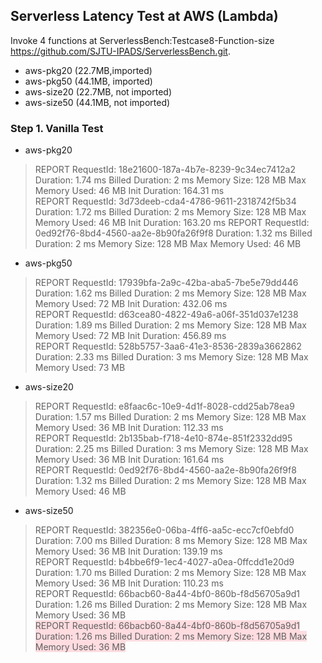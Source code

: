 ## Serverless Latency Test at AWS (Lambda)
Invoke 4 functions at ServerlessBench:Testcase8-Function-size <https://github.com/SJTU-IPADS/ServerlessBench.git>.
* aws-pkg20 (22.7MB,imported)
* aws-pkg50 (44.1MB, imported)
* aws-size20 (22.7MB, not imported)
* aws-size50 (44.1MB, not imported)

### Step 1. Vanilla Test
* aws-pkg20
> REPORT RequestId: 18e21600-187a-4b7e-8239-9c34ec7412a2	Duration: 1.74 ms	Billed Duration: 2 ms	Memory Size: 128 MB	Max Memory Used: 46 MB	Init Duration: 164.31 ms	
> REPORT RequestId: 3d73deeb-cda4-4786-9611-2318742f5b34	Duration: 1.72 ms	Billed Duration: 2 ms	Memory Size: 128 MB	Max Memory Used: 46 MB	Init Duration: 163.20 ms
> REPORT RequestId: 0ed92f76-8bd4-4560-aa2e-8b90fa26f9f8	Duration: 1.32 ms	Billed Duration: 2 ms	Memory Size: 128 MB	Max Memory Used: 46 MB	

* aws-pkg50
> REPORT RequestId: 17939bfa-2a9c-42ba-aba5-7be5e79dd446	Duration: 1.62 ms	Billed Duration: 2 ms	Memory Size: 128 MB	Max Memory Used: 72 MB	Init Duration: 432.06 ms	
> REPORT RequestId: d63cea80-4822-49a6-a06f-351d037e1238	Duration: 1.89 ms	Billed Duration: 2 ms	Memory Size: 128 MB	Max Memory Used: 72 MB	Init Duration: 456.89 ms	
> REPORT RequestId: 528b5757-3aa6-41e3-8536-2839a3662862	Duration: 2.33 ms	Billed Duration: 3 ms	Memory Size: 128 MB	Max Memory Used: 73 MB	

* aws-size20
> REPORT RequestId: e8faac6c-10e9-4d1f-8028-cdd25ab78ea9	Duration: 1.57 ms	Billed Duration: 2 ms	Memory Size: 128 MB	Max Memory Used: 36 MB	Init Duration: 112.33 ms	
> REPORT RequestId: 2b135bab-f718-4e10-874e-851f2332dd95	Duration: 2.25 ms	Billed Duration: 3 ms	Memory Size: 128 MB	Max Memory Used: 36 MB	Init Duration: 161.64 ms	
> REPORT RequestId: 0ed92f76-8bd4-4560-aa2e-8b90fa26f9f8	Duration: 1.32 ms	Billed Duration: 2 ms	Memory Size: 128 MB	Max Memory Used: 46 MB	

* aws-size50
> REPORT RequestId: 382356e0-06ba-4ff6-aa5c-ecc7cf0ebfd0	Duration: 7.00 ms	Billed Duration: 8 ms	Memory Size: 128 MB	Max Memory Used: 36 MB	Init Duration: 139.19 ms	
> REPORT RequestId: b4bbe6f9-1ec4-4027-a0ea-0ffcdd1e20d9	Duration: 1.70 ms	Billed Duration: 2 ms	Memory Size: 128 MB	Max Memory Used: 36 MB	Init Duration: 110.23 ms	
> REPORT RequestId: 66bacb60-8a44-4bf0-860b-f8d56705a9d1	Duration: 1.26 ms	Billed Duration: 2 ms	Memory Size: 128 MB	Max Memory Used: 36 MB	
<span style='background-color:#ffdce0'> REPORT RequestId: 66bacb60-8a44-4bf0-860b-f8d56705a9d1	Duration: 1.26 ms	Billed Duration: 2 ms	Memory Size: 128 MB	Max Memory Used: 36 MB	</span>




